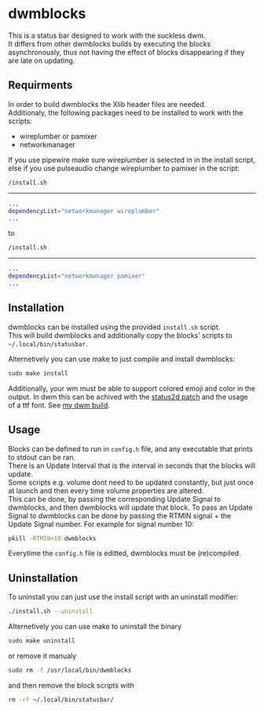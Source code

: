 # dwmblocks

This is a status bar designed to work with the suckless dwm.  
It differs from other dwmblocks builds by executing the blocks asynchronously, thus not having the effect of blocks disappearing if they are late on updating.

## Requirments

In order to build dwmblocks the Xlib header files are needed.  
Additionaly, the following packages need to be installed to work with the scripts:
- wireplumber or pamixer
- networkmanager

If you use pipewire make sure wireplumber is selected in in the install script, else if you use pulseaudio change wireplumber to pamixer in the script:

`/install.sh`

---
```bash
...
dependencyList="networkmanager wireplumber"
...
```
to

`/install.sh`

---
```bash
...
dependencyList="networkmanager pamixer"
...
```
## Installation

dwmblocks can be installed using the provided `install.sh` script.  
This will build dwmblocks and additionally copy the blocks' scripts to `~/.local/bin/statusbar`.

Alternetively you can use make to just compile and install dwmblocks:
```bash
sudo make install
```

Additionally, your wm must be able to support colored emoji and color in the output.
In dwm this can be achived with the [status2d patch](https://dwm.suckless.org/patches/status2d/ 'dwm.suckless.org/patches/status2d/') and the usage of a ttf font. See [my dwm build](https://github.com/dimgerasimou/dwm 'github.com/dimgerasimou/dwm'). 

## Usage

Blocks can be defined to run in `config.h` file, and any executable that prints to stdout can be ran.  
There is an Update Interval that is the interval in seconds that the blocks will update.  
Some scripts e.g. volume dont need to be updated constantly, but just once at launch and then every time volume properties are altered.  
This can be done, by passing the corresponding Update Signal to dwmblocks, and then dwmblocks will update that block.
To pass an Update Signal to dwmblocks can be done by passing the RTMIN signal + the Update Signal number. For example for signal number 10:
```bash
pkill -RTMIN+10 dwmblocks
```
Everytime the `config.h` file is editted, dwmblocks must be (re)compiled.

## Uninstallation

To uninstall you can just use the install script with an uninstall modifier:
```bash
./install.sh --uninstall
```
Alternetively you can use make to uninstall the binary
```bash
sudo make uninstall
```
or remove it manualy
```bash
sudo rm -f /usr/local/bin/dwmblocks
```
and then remove the block scripts with
```bash
rm -rf ~/.local/bin/statusbar/
```
